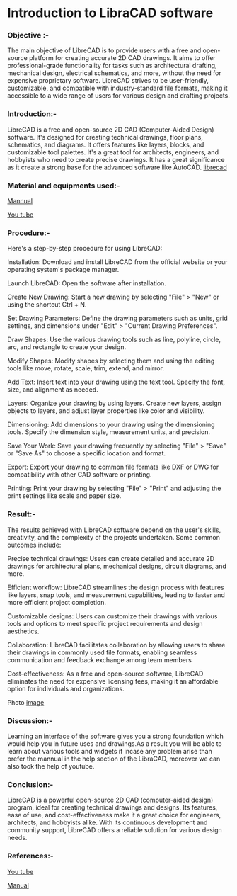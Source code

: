 # Introduction to LibraCAD software 
### Objective :- 
The main objective of LibreCAD is to provide users with a free and open-source platform for creating accurate 2D CAD drawings. It aims to offer professional-grade functionality for tasks such as architectural drafting, mechanical design, electrical schematics, and more, without the need for expensive proprietary software. LibreCAD strives to be user-friendly, customizable, and compatible with industry-standard file formats, making it accessible to a wide range of users for various design and drafting projects.
### Introduction:-
LibreCAD is a free and open-source 2D CAD (Computer-Aided Design) software. It's designed for creating technical drawings, floor plans, schematics, and diagrams. It offers features like layers, blocks, and customizable tool palettes. It's a great tool for architects, engineers, and hobbyists who need to create precise drawings. It has a great significance as it create a strong base for the advanced software like AutoCAD.
[librecad](https://wiki.librecad.org/index.php/LibreCAD_Brief_Overview#Introduction)
### Material and equipments used:-

[Mannual](https://wiki.librecad.org/index.php/LibreCAD_users_Manual)

[You tube](https://youtube.com/playlist?list=PLh1Mh_dB_MNHxafvJwpw86QvHT0KWsb5s&si=CwzxzdScwxathBcY)

### Procedure:-
Here's a step-by-step procedure for using LibreCAD:

Installation: Download and install LibreCAD from the official website or your operating system's package manager.

Launch LibreCAD: Open the software after installation.

Create New Drawing: Start a new drawing by selecting "File" > "New" or using the shortcut Ctrl + N.

Set Drawing Parameters: Define the drawing parameters such as units, grid settings, and dimensions under "Edit" > "Current Drawing Preferences".

Draw Shapes: Use the various drawing tools such as line, polyline, circle, arc, and rectangle to create your design.

Modify Shapes: Modify shapes by selecting them and using the editing tools like move, rotate, scale, trim, extend, and mirror.

Add Text: Insert text into your drawing using the text tool. Specify the font, size, and alignment as needed.

Layers: Organize your drawing by using layers. Create new layers, assign objects to layers, and adjust layer properties like color and visibility.

Dimensioning: Add dimensions to your drawing using the dimensioning tools. Specify the dimension style, measurement units, and precision.

Save Your Work: Save your drawing frequently by selecting "File" > "Save" or "Save As" to choose a specific location and format.

Export: Export your drawing to common file formats like DXF or DWG for compatibility with other CAD software or printing.

Printing: Print your drawing by selecting "File" > "Print" and adjusting the print settings like scale and paper size.
 ### Result:-
 The results achieved with LibreCAD software depend on the user's skills, creativity, and the complexity of the projects undertaken. Some common outcomes include:
 
 Precise technical drawings: Users can create detailed and accurate 2D drawings for architectural plans, mechanical designs, circuit diagrams, and more.
 
Efficient workflow: LibreCAD streamlines the design process with features like layers, snap tools, and measurement capabilities, leading to faster and more efficient project completion.

Customizable designs: Users can customize their drawings with various tools and options to meet specific project requirements and design aesthetics.

Collaboration: LibreCAD facilitates collaboration by allowing users to share their drawings in commonly used file formats, enabling seamless communication and feedback exchange among team members

Cost-effectiveness: As a free and open-source software, LibreCAD eliminates the need for expensive licensing fees, making it an affordable option for individuals and organizations.

Photo
[image](https://github.com/Pardeepy123/Lab-Work/assets/157482374/01c34a97-e799-4cc6-a77e-75b4f55811ca)

 
### Discussion:-
Learning an interface of the software gives you a strong foundation which would help you in future uses and drawings.As a result you will be able to learn about various tools and widgets if incase any problem arise than prefer the mannual in the help section of the LibraCAD, moreover we can also took the help of youtube.

### Conclusion:-
LibreCAD is a powerful open-source 2D CAD (computer-aided design) program, ideal for creating technical drawings and designs. Its features, ease of use, and cost-effectiveness make it a great choice for engineers, architects, and hobbyists alike. With its continuous development and community support, LibreCAD offers a reliable solution for various design needs.

### References:-
[You tube](https://youtu.be/_1nUh4qVAH4?si=OfQRCyI20DtVIyM1)

[Manual](https://docs.librecad.org/en/latest/)
